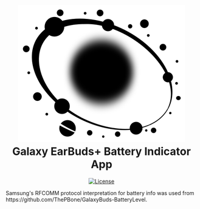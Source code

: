 <div align="center">
  <p>
    <h1>
      <a href="https://github.com/agnesk92/GalaxyBudsPlusBattery">
        <img src="icons/galaxy-small.svg" alt="Galaxy EarBuds+ App" />
      </a>
      <br />
      Galaxy EarBuds+ Battery Indicator App
    </h1>
  </p>
  <p>
    <a href="https://github.com/agnesk92/GalaxyBudsPlusBattery/blob/main/LICENSE">
        <img src="https://img.shields.io/github/license/agnesk92/galaxy-buds-plus?color=yellow&style=flat-square" alt="License" />
    </a>
  </p>
</div>

<p>
    Samsung's RFCOMM protocol interpretation for battery info was used from https://github.com/ThePBone/GalaxyBuds-BatteryLevel.
</p>
